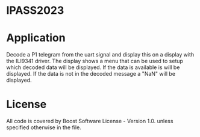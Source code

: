 # IPASS2023

# Application

Decode a P1 telegram from the uart signal and display this on a display with the ILI9341 driver.
The display shows a menu that can be used to setup which decoded data will be displayed. If the data is available is will be displayed.
If the data is not in the decoded message a "NaN" will be displayed.

# License
All code is covered by Boost Software License - Version 1.0. unless specified otherwise in the file.
